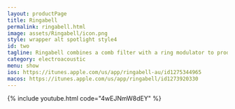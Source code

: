 ```yaml
---
layout: productPage
title: Ringabell
permalink: ringabell.html
image: assets/Ringabell/icon.png
style: wrapper alt spotlight style4
id: two
tagline: Ringabell combines a comb filter with a ring modulator to produce incredibly rich combinations of sounds. Automated parameters help you create complex patterns, like moving tremolos and flanging much beyond the common sense. The host application can load and playback audio files for easy prototyping, supports MIDI, and can load AUv3 instruments and effects by this manufacturer. It comes in both iOS and macOS flavors as a standalone app and as an AUv3 plug-in. You are guaranteed to become addicted!
category: electroacoustic
menu: show
ios: https://itunes.apple.com/us/app/ringabell-au/id1275344965
macos: https://itunes.apple.com/us/app/ringabell/id1273920330
---
```


<div class="box alt">
	<div class="row uniform">
		<div class="6u"><span class="image fit"><img src="{{ site.baseurl }}/assets/Ringabell/ringabell-1.jpg" alt="" /></span></div>
		<div class="6u"><span class="image fit"><img src="{{ site.baseurl }}/assets/Ringabell/ringabell-2.jpg" alt="" /></span></div>
		<div class="6u"><span class="image fit"><img src="{{ site.baseurl }}/assets/Ringabell/ringabell-3.jpg" alt="" /></span></div>
		<div class="6u"><span class="image fit">{% include youtube.html code="4wEJNmW8dEY" %}</span></div>
		<div class="12u"><span class="image fit"><img src="{{ site.baseurl }}/assets/Ringabell/ringabell-screenshot-mac.jpg" alt=""></span></div>
	</div>
</div>
